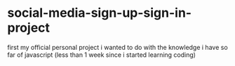 # social-media-sign-up-sign-in-project
first my official personal project i wanted to do with the knowledge i have so far of javascript (less than 1 week since i started learning coding)
